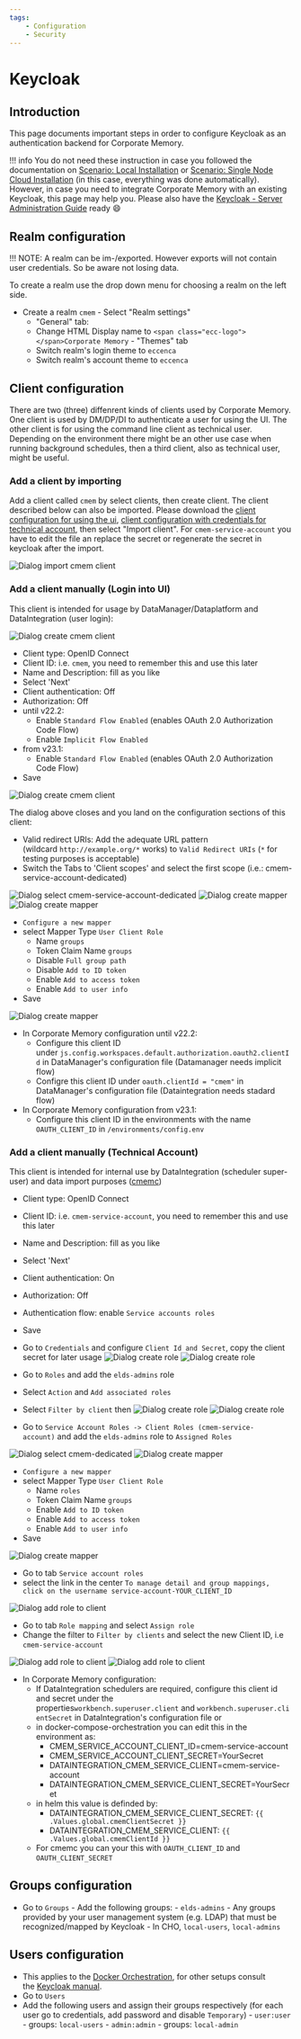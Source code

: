 ```yaml
---
tags:
    - Configuration
    - Security
---
```

# Keycloak

## Introduction

This page documents important steps in order to configure Keycloak as an authentication backend for Corporate Memory.

!!! info
    You do not need these instruction in case you followed the documentation on [Scenario: Local Installation](./../../installation/scenario-local-installation/index.md) or [Scenario: Single Node Cloud Installation](./../../installation/scenario-single-node-cloud-installation/index.md) (in this case, everything was done automatically). However, in case you need to integrate Corporate Memory with an existing Keycloak, this page may help you. Please also have the [Keycloak - Server Administration Guide](https://www.keycloak.org/docs/latest/server_admin/) ready :smile:

## Realm configuration

!!! NOTE: A realm can be im-/exported. However exports will not contain user credentials. So be aware not losing data.

To create a realm use the drop down menu for choosing a realm on the left side.

  -  Create a realm `cmem`
    - Select "Realm settings"
      - "General" tab:
      - Change HTML Display name to `<span class="ecc-logo"></span>Corporate Memory`
    - "Themes" tab
      - Switch realm's login theme to `eccenca`
      - Switch realm's account theme to `eccenca`

## Client configuration

There are two (three) diffenrent kinds of clients used by Corporate Memory. One client is used by DM/DP/DI to authenticate a user for using the UI. The other client is for using the command line client as technical user. Depending on the environment there might be an other use case when running background schedules, then a third client, also as technical user, might be useful.

### Add a client by importing

Add a client called `cmem` by select clients, then create client. The client described below can also be imported. Please download the [client configuration for using the ui](cmem.json), [client configuration with credentials for technical account](cmem-service-account.json), then select "Import client". For `cmem-service-account` you have to edit the file an replace the secret or regenerate the secret in keycloak after the import.

![Dialog import cmem client](import-client-cmem.png)

### Add a client manually (Login into UI)

This client is intended for usage by DataManager/Dataplatform and DataIntegration (user login):

![Dialog create cmem client](createClient_1.png)

  - Client type: OpenID Connect
  - Client ID: i.e. `cmem`, you need to remember this and use this later
  - Name and Description: fill as you like
  - Select 'Next'
  - Client authentication: Off
  - Authorization: Off
  - until v22.2:
    - Enable `Standard Flow Enabled` (enables OAuth 2.0 Authorization Code Flow)
    - Enable `Implicit Flow Enabled`
  - from v23.1:
    - Enable `Standard Flow Enabled` (enables OAuth 2.0 Authorization Code Flow)
  - Save

![Dialog create cmem client](createClient_2.png)

The dialog above closes and you land on the configuration sections of this client:

  - Valid redirect URIs: Add the adequate URL pattern (wildcard `http://example.org/*` works) to `Valid Redirect URIs` (`*` for testing purposes is acceptable)
  - Switch the Tabs to 'Client scopes' and select the first scope (i.e.: cmem-service-account-dedicated)

![Dialog select cmem-service-account-dedicated](createClient_11.png)
![Dialog create mapper](createClient_4.png)
![Dialog create mapper](createClient_5.png)

  - `Configure a new mapper`
  - select Mapper Type `User Client Role`
    - Name `groups`
    - Token Claim Name `groups`
    - Disable `Full group path`
    - Disable `Add to ID token`
    - Enable `Add to access token`
    - Enable `Add to user info`
  - Save

![Dialog create mapper](createClient_6.png)


  - In Corporate Memory configuration until v22.2:
    - Configure this client ID under `js.config.workspaces.default.authorization.oauth2.clientId` in DataManager's configuration file (Datamanager needs implicit flow)
    - Configre  this client ID under `oauth.clientId = "cmem"` in DataManager's configuration file (Dataintegration needs stadard flow)
  - In Corporate Memory configuration from v23.1:
    - Configure this client ID in the environments with the name `OAUTH_CLIENT_ID` in `/environments/config.env`


### Add a client manually (Technical Account)

This client is intended for internal use by DataIntegration (scheduler super-user) and data import purposes ([cmemc](https://documentation.eccenca.com/latest/automate/cmemc-command-line-interface))


  - Client type: OpenID Connect
  - Client ID: i.e. `cmem-service-account`, you need to remember this and use this later
  - Name and Description: fill as you like
  - Select 'Next'
  - Client authentication: On
  - Authorization: Off
  - Authentication flow: enable `Service accounts roles`
  - Save

  - Go to `Credentials` and configure `Client Id and Secret`, copy the client secret for later usage
![Dialog create role](createClient_7.png)
![Dialog create role](createClient_8.png)

  - Go to `Roles` and add the `elds-admins` role
  - Select `Action` and `Add associated roles`
  - Select `Filter by client` then 
![Dialog create role](createClient_9.png)
![Dialog create role](createClient_10.png)

  - Go to `Service Account Roles -> Client Roles (cmem-service-account)` and add the `elds-admins` role to `Assigned Roles`

![Dialog select cmem-dedicated](createClient_3.png)
![Dialog create mapper](createClient_13.png)

  - `Configure a new mapper`
  - select Mapper Type `User Client Role`
    - Name `roles`
    - Token Claim Name `groups`
    - Enable `Add to ID token`
    - Enable `Add to access token`
    - Enable `Add to user info`
  - Save

![Dialog create mapper](createClient_14.png)

  - Go to tab `Service account roles` 
  - select the link in the center `To manage detail and group mappings, click on the username service-account-YOUR_CLIENT_ID`

![Dialog add role to client](createClient_15.png)

  - Go to tab `Role mapping` and select `Assign role`
  - Change the filter to `Filter by clients` and select the new Client ID, i.e `cmem-service-account`

![Dialog add role to client](createClient_16.png)
![Dialog add role to client](createClient_17.png)

  - In Corporate Memory configuration:
    - If DataIntegration schedulers are required, configure this client id and secret under the properties`workbench.superuser.client` and `workbench.superuser.clientSecret` in DataIntegration's configuration file or
    - in docker-compose-orchestration you can edit this in the environment as:
        - CMEM_SERVICE_ACCOUNT_CLIENT_ID=cmem-service-account
        - CMEM_SERVICE_ACCOUNT_CLIENT_SECRET=YourSecret
        - DATAINTEGRATION_CMEM_SERVICE_CLIENT=cmem-service-account
        - DATAINTEGRATION_CMEM_SERVICE_CLIENT_SECRET=YourSecret
    - in helm this value is definded by: 
        - DATAINTEGRATION_CMEM_SERVICE_CLIENT_SECRET: `{{ .Values.global.cmemClientSecret }}`
        - DATAINTEGRATION_CMEM_SERVICE_CLIENT: `{{ .Values.global.cmemClientId }}`
    - For cmemc you can your this with `OAUTH_CLIENT_ID` and `OAUTH_CLIENT_SECRET`

## Groups configuration

- Go to `Groups`
      - Add the following groups:
        - `elds-admins`
        - Any groups provided by your user management system (e.g. LDAP) that must be recognized/mapped by Keycloak
          - In CHO, `local-users`, `local-admins`

## Users configuration

- This applies to the [Docker Orchestration](./../docker-orchestration/index.md), for other setups consult the [Keycloak manual](https://www.keycloak.org/docs/latest/server_admin/).
- Go to `Users`
- Add the following users and assign their groups respectively (for each user go to credentials, add password and disable `Temporary`)
      - `user:user`
        - groups: `local-users`
      - `admin:admin`
        - groups: `local-admin`
